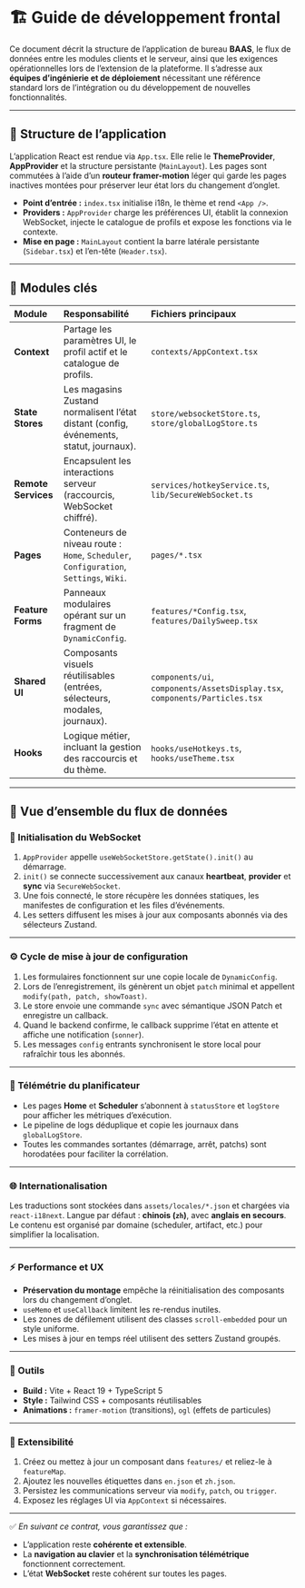 
# 🏗️ Guide de développement frontal

Ce document décrit la structure de l’application de bureau **BAAS**, le flux de données entre les modules clients et le serveur, ainsi que les exigences opérationnelles lors de l’extension de la plateforme.
Il s’adresse aux **équipes d’ingénierie et de déploiement** nécessitant une référence standard lors de l’intégration ou du développement de nouvelles fonctionnalités.

---

## 🧩 Structure de l’application

L’application React est rendue via `App.tsx`. Elle relie le **ThemeProvider**, **AppProvider** et la structure persistante (`MainLayout`).
Les pages sont commutées à l’aide d’un **routeur framer-motion** léger qui garde les pages inactives montées pour préserver leur état lors du changement d’onglet.

* **Point d’entrée :** `index.tsx` initialise i18n, le thème et rend `<App />`.
* **Providers :** `AppProvider` charge les préférences UI, établit la connexion WebSocket, injecte le catalogue de profils et expose les fonctions via le contexte.
* **Mise en page :** `MainLayout` contient la barre latérale persistante (`Sidebar.tsx`) et l’en-tête (`Header.tsx`).

---

## 🧱 Modules clés

| Module              | Responsabilité                                                                          | Fichiers principaux                                                         |
| :------------------ | :-------------------------------------------------------------------------------------- | :-------------------------------------------------------------------------- |
| **Context**         | Partage les paramètres UI, le profil actif et le catalogue de profils.                  | `contexts/AppContext.tsx`                                                   |
| **State Stores**    | Les magasins Zustand normalisent l’état distant (config, événements, statut, journaux). | `store/websocketStore.ts`, `store/globalLogStore.ts`                        |
| **Remote Services** | Encapsulent les interactions serveur (raccourcis, WebSocket chiffré).                   | `services/hotkeyService.ts`, `lib/SecureWebSocket.ts`                       |
| **Pages**           | Conteneurs de niveau route : `Home`, `Scheduler`, `Configuration`, `Settings`, `Wiki`.  | `pages/*.tsx`                                                               |
| **Feature Forms**   | Panneaux modulaires opérant sur un fragment de `DynamicConfig`.                         | `features/*Config.tsx`, `features/DailySweep.tsx`                           |
| **Shared UI**       | Composants visuels réutilisables (entrées, sélecteurs, modales, journaux).              | `components/ui`, `components/AssetsDisplay.tsx`, `components/Particles.tsx` |
| **Hooks**           | Logique métier, incluant la gestion des raccourcis et du thème.                         | `hooks/useHotkeys.ts`, `hooks/useTheme.tsx`                                 |

---

## 🔄 Vue d’ensemble du flux de données

### 🔌 Initialisation du WebSocket

1. `AppProvider` appelle `useWebSocketStore.getState().init()` au démarrage.
2. `init()` se connecte successivement aux canaux **heartbeat**, **provider** et **sync** via `SecureWebSocket`.
3. Une fois connecté, le store récupère les données statiques, les manifestes de configuration et les files d’événements.
4. Les setters diffusent les mises à jour aux composants abonnés via des sélecteurs Zustand.

---

### ⚙️ Cycle de mise à jour de configuration

1. Les formulaires fonctionnent sur une copie locale de `DynamicConfig`.
2. Lors de l’enregistrement, ils génèrent un objet `patch` minimal et appellent `modify(path, patch, showToast)`.
3. Le store envoie une commande `sync` avec sémantique JSON Patch et enregistre un callback.
4. Quand le backend confirme, le callback supprime l’état en attente et affiche une notification (`sonner`).
5. Les messages `config` entrants synchronisent le store local pour rafraîchir tous les abonnés.

---

### 📡 Télémétrie du planificateur

* Les pages **Home** et **Scheduler** s’abonnent à `statusStore` et `logStore` pour afficher les métriques d’exécution.
* Le pipeline de logs déduplique et copie les journaux dans `globalLogStore`.
* Toutes les commandes sortantes (démarrage, arrêt, patchs) sont horodatées pour faciliter la corrélation.

---

### 🌐 Internationalisation

Les traductions sont stockées dans `assets/locales/*.json` et chargées via `react-i18next`.
Langue par défaut : **chinois (`zh`)**, avec **anglais en secours**.
Le contenu est organisé par domaine (scheduler, artifact, etc.) pour simplifier la localisation.

---

### ⚡ Performance et UX

* **Préservation du montage** empêche la réinitialisation des composants lors du changement d’onglet.
* `useMemo` et `useCallback` limitent les re-rendus inutiles.
* Les zones de défilement utilisent des classes `scroll-embedded` pour un style uniforme.
* Les mises à jour en temps réel utilisent des setters Zustand groupés.

---

### 🧰 Outils

* **Build :** Vite + React 19 + TypeScript 5
* **Style :** Tailwind CSS + composants réutilisables
* **Animations :** `framer-motion` (transitions), `ogl` (effets de particules)

---

### 🚀 Extensibilité

1. Créez ou mettez à jour un composant dans `features/` et reliez-le à `featureMap`.
2. Ajoutez les nouvelles étiquettes dans `en.json` et `zh.json`.
3. Persistez les communications serveur via `modify`, `patch`, ou `trigger`.
4. Exposez les réglages UI via `AppContext` si nécessaires.

---

✅ *En suivant ce contrat, vous garantissez que :*

* L’application reste **cohérente et extensible**.
* La **navigation au clavier** et la **synchronisation télémétrique** fonctionnent correctement.
* L’état **WebSocket** reste cohérent sur toutes les pages.
